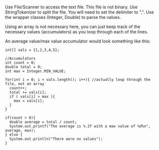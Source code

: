 Use File/Scanner to access the text file. This file is not binary.
Use StringTokenizer to split the file. You will need to set the delimiter to ",".
Use the wrapper classes (Integer, Double) to parse the values.

Using an array is not necessary here, you can just keep track of the necessary values (accumulators) as you loop through each of the lines.

An average value/max value accumulator would look something like this:

```
int[] vals = {1,2,3,4,5};

//Accumulators
int count = 0;
double total = 0;
int max = Integer.MIN_VALUE;

for(int i = 0; i < vals.length(); i++){ //actually loop through the file, not an array
  count++;
  total += vals[i];
  if ( vals[i] > max ){
    max = vals[i];
  }
}

if(count > 0){
  double average = total / count;
  System.out.printf("The average is %.2f with a max value of %d%n", average, max);
} else {
  System.out.println("There were no values");
}

```
